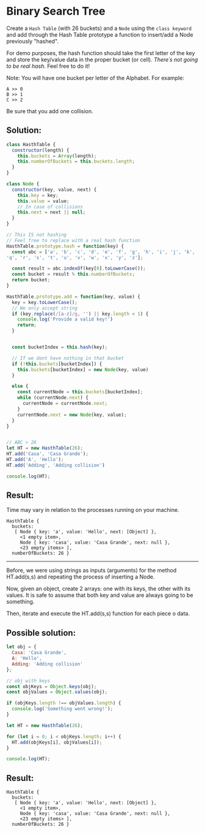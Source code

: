 # Binary Search Tree

Create a `Hash Table` (with 26 buckets) and a `Node` using the `class keyword` and add through the Hash Table prototype a function to insert/add a Node previously "hashed".

For demo purposes, the hash function should take the first letter of the key and store the key/value data in the proper bucket (or cell). _There´s not going to be real hash_. Feel free to do it!

Note: You will have one bucket per letter of the Alphabet.
For example:

```
A >> 0
B >> 1
C >> 2
```

Be sure that you add one collision.

## Solution:

```JavaScript
class HasthTable {
  constructor(length) {
    this.buckets = Array(length);
    this.numberOfBuckets = this.buckets.length;
  }
}

class Node {
  constructor(key, value, next) {
    this.key = key;
    this.value = value;
    // In case of collisions
    this.next = next || null;
  }
}

// This IS not hashing
// Feel free to replace with a real hash function
HasthTable.prototype.hash = function(key) {
  const abc = ['a', 'b', 'c', 'd', 'e', 'f', 'g', 'h', 'i', 'j', 'k', 'l', 'm', 'n', 'o', 'p',
'q', 'r', 's', 't', 'u', 'v', 'w', 'x', 'y', 'z'];

  const result = abc.indexOf(key[0].toLowerCase());
  const bucket = result % this.numberOfBuckets;
  return bucket;
}

HasthTable.prototype.add = function(key, value) {
  key = key.toLowerCase();
  // We only accept string
  if (key.replace(/[a-z]/g, '') || key.length < 1) {
    console.log('Provide a valid key!')
    return;
  }


  const bucketIndex = this.hash(key);

  // If we dont have nothing in that bucket
  if (!this.buckets[bucketIndex]) {
    this.buckets[bucketIndex] = new Node(key, value)
  }

  else {
    const currentNode = this.buckets[bucketIndex];
    while (currentNode.next) {
      currentNode = currentNode.next;
    }
    currentNode.next = new Node(key, value);
  }
}


// ABC > 26
let HT = new HasthTable(26);
HT.add('Casa', 'Casa Grande');
HT.add('A', 'Hello');
HT.add('Adding', 'Adding collision')

console.log(HT);
```

## Result:

Time may vary in relation to the processes running on your machine.

```
HasthTable {
  buckets:
   [ Node { key: 'a', value: 'Hello', next: [Object] },
     <1 empty item>,
     Node { key: 'casa', value: 'Casa Grande', next: null },
     <23 empty items> ],
  numberOfBuckets: 26 }
```

---

Before, we were using strings as inputs (arguments) for the method HT.add(s,s) and repeating the process of inserting a Node.

Now, given an object, create 2 arrays: one with its keys, the other with its values. It is safe to assume that both key and value are always going to be something.

Then, iterate and execute the HT.add(s,s) function for each piece o data.

## Possible solution:

```javascript
let obj = {
  Casa: 'Casa Grande',
  A: 'Hello',
  Adding: 'Adding collision'
};

// obj with keys
const objKeys = Object.keys(obj);
const objValues = Object.values(obj);

if (objKeys.length !== objValues.length) {
  console.log('Something went wrong!');
}

let HT = new HasthTable(26);

for (let i = 0; i < objKeys.length; i++) {
  HT.add(objKeys[i], objValues[i]);
}

console.log(HT);
```

## Result:

```
HasthTable {
  buckets:
   [ Node { key: 'a', value: 'Hello', next: [Object] },
     <1 empty item>,
     Node { key: 'casa', value: 'Casa Grande', next: null },
     <23 empty items> ],
  numberOfBuckets: 26 }
```

